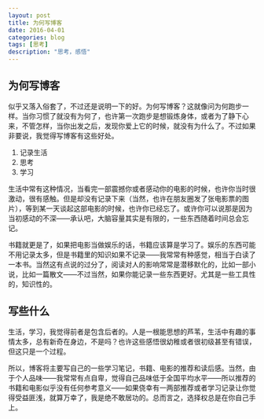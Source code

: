 ```yaml
---
layout: post
title: 为何写博客
date: 2016-04-01
categories: blog
tags: [思考]
description: "思考，感悟"
---
```

## 为何写博客

 似乎又落入俗套了，不过还是说明一下的好。为何写博客？这就像问为何跑步一样。当你习惯了就没有为何了，也许第一次跑步是想锻炼身体，或者为了静下心来，不管怎样，当你出发之后，发现你爱上它的时候，就没有为什么了。不过如果非要说，我觉得写博客有这些好处。

 1. 记录生活
 2. 思考
 3. 学习

 生活中常有这种情况，当看完一部震撼你或者感动你的电影的时候，也许你当时很激动，很有感触。但是却没有记录下来（当然，也许在朋友圈发了张电影票的图片），等到某一天谈起这部电影的时候，也许你已经忘了。或许你可以说那是因为当初感动的不深——承认吧，大脑容量其实是有限的，一些东西随着时间总会忘记。

 书籍就更是了，如果把电影当做娱乐的话，书籍应该算是学习了。娱乐的东西可能不用记录太多，但是书籍里的知识如果不记录——我常常有种感觉，相当于白读了一本书。当然这有点说的过分了，阅读对人的影响常常是潜移默化的，比如一部小说，比如一篇散文——不过当然，如果你能记录一些东西更好。尤其是一些工具性的，知识性的。


## 写些什么
生活，学习，我觉得前者是包含后者的。人是一根能思想的芦苇，生活中有趣的事情太多，总有新奇在身边，不是吗？也许这些感悟很幼稚或者很初级甚至有错误，但这只是一个过程。

所以，博客将主要写自己的一些学习笔记，书籍、电影的推荐和读后感。当然，由于个人品味——我常常有点自卑，觉得自己品味低于全国平均水平——所以推荐的书籍和电影似乎没有任何参考意义——如果侥幸有一两部推荐或者学习记录让你觉得受益匪浅，就算万幸了，我是绝不敢居功的。总而言之，选择权总是在你自己手上。
